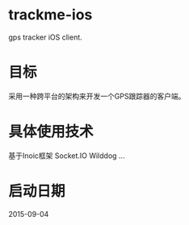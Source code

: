 # trackme-ios
gps tracker iOS client.

# 目标
采用一种跨平台的架构来开发一个GPS跟踪器的客户端。

# 具体使用技术
基于Inoic框架
Socket.IO
Wilddog
...

# 启动日期
2015-09-04
